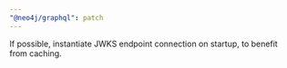 ```yaml
---
"@neo4j/graphql": patch
---
```


If possible, instantiate JWKS endpoint connection on startup, to benefit from caching.
